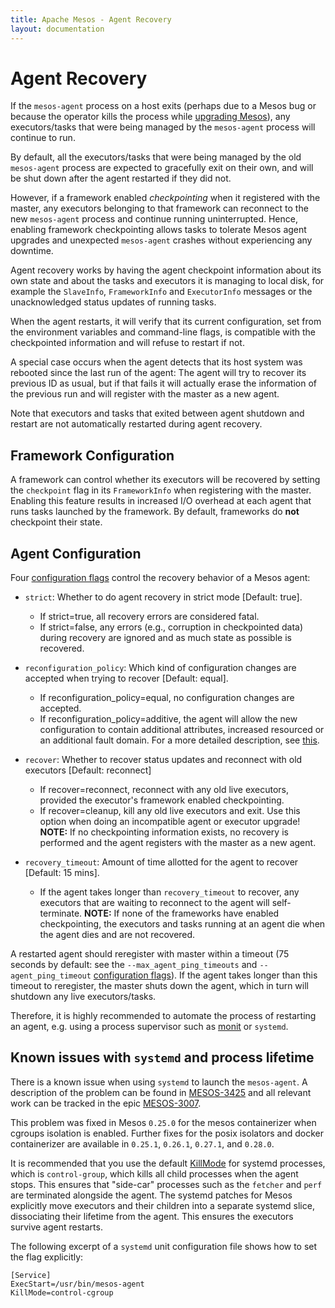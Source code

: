 ```yaml
---
title: Apache Mesos - Agent Recovery
layout: documentation
---
```


# Agent Recovery

If the `mesos-agent` process on a host exits (perhaps due to a Mesos bug or
because the operator kills the process while [upgrading Mesos](upgrades.md)),
any executors/tasks that were being managed by the `mesos-agent` process will
continue to run.

By default, all the executors/tasks that were being managed by the old
`mesos-agent` process are expected to gracefully exit on their own, and
will be shut down after the agent restarted if they did not.

However, if a framework enabled  _checkpointing_ when it registered with the
master, any executors belonging to that framework can reconnect to the new
`mesos-agent` process and continue running uninterrupted. Hence, enabling
framework checkpointing allows tasks to tolerate Mesos agent upgrades and
unexpected `mesos-agent` crashes without experiencing any downtime.

Agent recovery works by having the agent checkpoint information about its own
state and about the tasks and executors it is managing to local disk, for
example the `SlaveInfo`, `FrameworkInfo` and `ExecutorInfo` messages or the
unacknowledged status updates of running tasks.

When the agent restarts, it will verify that its current configuration, set
from the environment variables and command-line flags, is compatible with the
checkpointed information and will refuse to restart if not.

A special case occurs when the agent detects that its host system was rebooted
since the last run of the agent: The agent will try to recover its previous ID
as usual, but if that fails it will actually erase the information of the
previous run and will register with the master as a new agent.

Note that executors and tasks that exited between agent shutdown and restart
are not automatically restarted during agent recovery.

## Framework Configuration

A framework can control whether its executors will be recovered by setting
the `checkpoint` flag in its `FrameworkInfo` when registering with the master.
Enabling this feature results in increased I/O overhead at each agent that runs
tasks launched by the framework. By default, frameworks do **not** checkpoint
their state.

## Agent Configuration

Four [configuration flags](configuration/agent.md) control the recovery
behavior of a Mesos agent:

* `strict`: Whether to do agent recovery in strict mode [Default: true].
    - If strict=true, all recovery errors are considered fatal.
    - If strict=false, any errors (e.g., corruption in checkpointed data) during
      recovery are ignored and as much state as possible is recovered.

* `reconfiguration_policy`: Which kind of configuration changes are accepted
  when trying to recover [Default: equal].
    - If reconfiguration_policy=equal, no configuration changes are accepted.
    - If reconfiguration_policy=additive, the agent will allow the new
      configuration to contain additional attributes, increased resourced or an
      additional fault domain. For a more detailed description, see
      [this](https://gitbox.apache.org/repos/asf?p=mesos.git;a=blob;f=src/slave/compatibility.hpp;h=78b421a01abe5d2178c93832577577a7ba282b38;hb=HEAD#l37).

* `recover`: Whether to recover status updates and reconnect with old
  executors [Default: reconnect]
    - If recover=reconnect, reconnect with any old live executors, provided
      the executor's framework enabled checkpointing.
    - If recover=cleanup, kill any old live executors and exit. Use this
      option when doing an incompatible agent or executor upgrade!
      **NOTE:** If no checkpointing information exists, no recovery is performed
      and the agent registers with the master as a new agent.

* `recovery_timeout`: Amount of time allotted for the agent to
  recover [Default: 15 mins].
    - If the agent takes longer than `recovery_timeout` to recover, any
      executors that are waiting to reconnect to the agent will self-terminate.
      **NOTE:** If none of the frameworks have enabled checkpointing, the
      executors and tasks running at an agent die when the agent dies and are
      not recovered.

A restarted agent should reregister with master within a timeout (75 seconds
by default: see the `--max_agent_ping_timeouts` and `--agent_ping_timeout`
[configuration flags](configuration.md)). If the agent takes longer than this
timeout to reregister, the master shuts down the agent, which in turn will
shutdown any live executors/tasks.

Therefore, it is highly recommended to automate the process of restarting an
agent, e.g. using a process supervisor such as [monit](http://mmonit.com/monit/)
or `systemd`.

## Known issues with `systemd` and process lifetime

There is a known issue when using `systemd` to launch the `mesos-agent`. A
description of the problem can be found in [MESOS-3425](https://issues.apache.org/jira/browse/MESOS-3425)
and all relevant work can be tracked in the epic [MESOS-3007](https://issues.apache.org/jira/browse/MESOS-3007).

This problem was fixed in Mesos `0.25.0` for the mesos containerizer when
cgroups isolation is enabled. Further fixes for the posix isolators and docker
containerizer are available in `0.25.1`, `0.26.1`, `0.27.1`, and `0.28.0`.

It is recommended that you use the default [KillMode](http://www.freedesktop.org/software/systemd/man/systemd.kill.html)
for systemd processes, which is `control-group`, which kills all child processes
when the agent stops. This ensures that "side-car" processes such as the
`fetcher` and `perf` are terminated alongside the agent.
The systemd patches for Mesos explicitly move executors and their children into
a separate systemd slice, dissociating their lifetime from the agent. This
ensures the executors survive agent restarts.

The following excerpt of a `systemd` unit configuration file shows how to set
the flag explicitly:

```
[Service]
ExecStart=/usr/bin/mesos-agent
KillMode=control-cgroup
```
